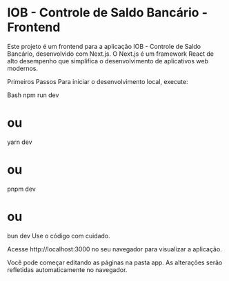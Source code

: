 # IOB - Controle de Saldo Bancário - Frontend

Este projeto é um frontend para a aplicação IOB - Controle de Saldo Bancário, desenvolvido com Next.js. O Next.js é um framework React de alto desempenho que simplifica o desenvolvimento de aplicativos web modernos.

Primeiros Passos
Para iniciar o desenvolvimento local, execute:

Bash
npm run dev
# ou
yarn dev
# ou
pnpm dev
# ou
bun dev
Use o código com cuidado.


Acesse http://localhost:3000 no seu navegador para visualizar a aplicação.

Você pode começar editando as páginas na pasta app. As alterações serão refletidas automaticamente no navegador.